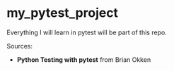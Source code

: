 # my_pytest_project
Everything I will learn in pytest will be part of this repo.


Sources:
- **Python Testing with pytest** from Brian Okken
